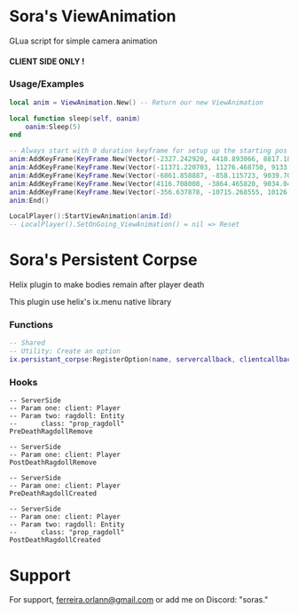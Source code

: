 # Sora's ViewAnimation

GLua script for simple camera animation 

#### CLIENT SIDE ONLY !

### Usage/Examples

```lua
local anim = ViewAnimation.New() -- Return our new ViewAnimation

local function sleep(self, oanim)
    oanim:Sleep(5)
end

-- Always start with 0 duration keyframe for setup up the starting pos
anim:AddKeyFrame(KeyFrame.New(Vector(-2327.242920, 4410.893066, 8817.189453), Angle(1.496, 89.411, 0.000), 0))
anim:AddKeyFrame(KeyFrame.New(Vector(-11371.220703, 11276.468750, 9133.9570310), Angle(28.830, -89.112, 0.000), 20, sleep))
anim:AddKeyFrame(KeyFrame.New(Vector(-6861.858887, -858.115723, 9039.701172), Angle(34.459, -62.377, 0.000), 10))
anim:AddKeyFrame(KeyFrame.New(Vector(4116.708008, -3864.465820, 9034.041992), Angle(25.783, -12.620, 0.000), 10))
anim:AddKeyFrame(KeyFrame.New(Vector(-356.637878, -10715.268555, 10126.531250), Angle(20.666, -76.505, 0.000), 10))
anim:End()

LocalPlayer():StartViewAnimation(anim.Id)
-- LocalPlayer().SetOnGoing_ViewAnimation() = nil => Reset
```

# Sora's Persistent Corpse

Helix plugin to make bodies remain after player death

This plugin use helix's ix.menu native library

### Functions
```lua
-- Shared 
-- Utility: Create an option
ix.persistant_corpse:RegisterOption(name, servercallback, clientcallback)

```

### Hooks
```
-- ServerSide
-- Param one: client: Player
-- Param two: ragdoll: Entity
--      class: "prop_ragdoll"
PreDeathRagdollRemove

-- ServerSide
-- Param one: client: Player
PostDeathRagdollRemove

-- ServerSide
-- Param one: client: Player
PreDeathRagdollCreated

-- ServerSide
-- Param one: client: Player
-- Param two: ragdoll: Entity
--      class: "prop_ragdoll"
PostDeathRagdollCreated
```
# Support

For support, ferreira.orlann@gmail.com or add me on Discord: "soras."

